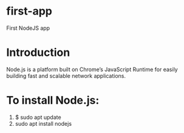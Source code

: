 # first-app
First NodeJS app

# Introduction
Node.js is a platform built on Chrome’s JavaScript Runtime for easily building fast and scalable network applications.

# To install Node.js:
1) $ sudo apt update
2) sudo apt install nodejs
